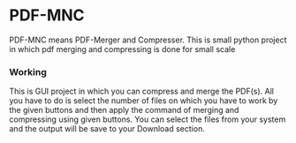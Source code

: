 # PDF-MNC
 PDF-MNC means PDF-Merger and Compresser. This is small python project in which pdf merging and compressing is done for small scale

### Working
 This is GUI project in which you can compress and merge the PDF(s).
 All you have to do is select the number of files on which you have to work by the given buttons and then apply the command of merging and compressing using given buttons.
 You can select the files from your system and the output will be save to your Download section.
